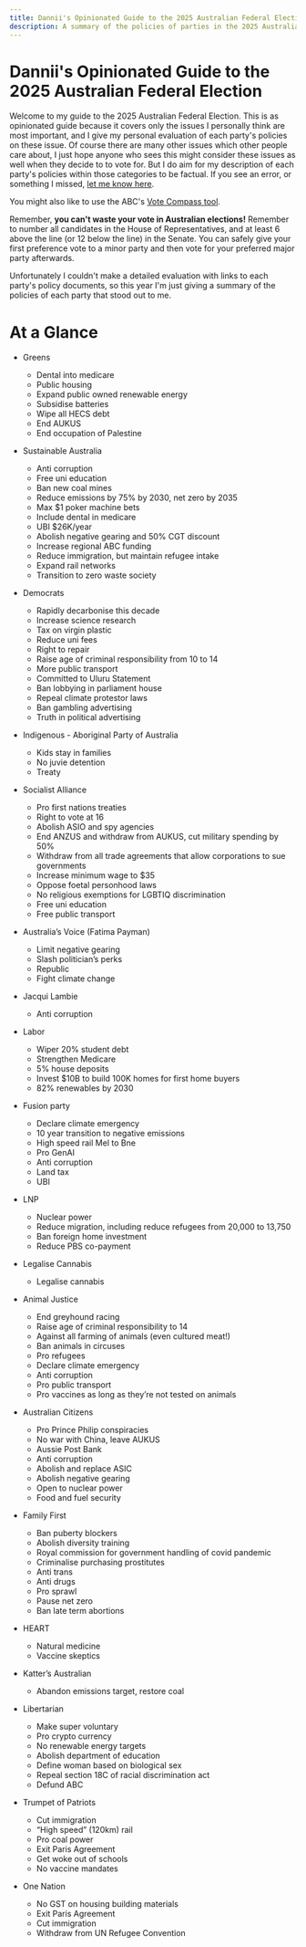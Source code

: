 ```yaml
---
title: Dannii's Opinionated Guide to the 2025 Australian Federal Election
description: A summary of the policies of parties in the 2025 Australian Federal Election
---
```


Dannii's Opinionated Guide to the 2025 Australian Federal Election
==================================================================

Welcome to my guide to the 2025 Australian Federal Election. This is as opinionated guide because it covers only the issues I personally think are most important, and I give my personal evaluation of each party's policies on these issue. Of course there are many other issues which other people care about, I just hope anyone who sees this might consider these issues as well when they decide to to vote for. But I do aim for my description of each party's policies within those categories to be factual. If you see an error, or something I missed, [let me know here](https://github.com/curiousdannii/electionguide.au/issues).

You might also like to use the ABC's [Vote Compass tool](https://www.abc.net.au/news/vote-compass).

Remember, **you can't waste your vote in Australian elections!** Remember to number all candidates in the House of Representatives, and at least 6 above the line (or 12 below the line) in the Senate. You can safely give your first preference vote to a minor party and then vote for your preferred major party afterwards.

Unfortunately I couldn't make a detailed evaluation with links to each party's policy documents, so this year I'm just giving a summary of the policies of each party that stood out to me.

At a Glance
===========
- Greens
  - Dental into medicare
  - Public housing
  - Expand public owned renewable energy
  - Subsidise batteries
  - Wipe all HECS debt
  - End AUKUS
  - End occupation of Palestine

- Sustainable Australia
  - Anti corruption
  - Free uni education
  - Ban new coal mines
  - Reduce emissions by 75% by 2030, net zero by 2035
  - Max $1 poker machine bets
  - Include dental in medicare
  - UBI $26K/year
  - Abolish negative gearing and 50% CGT discount
  - Increase regional ABC funding
  - Reduce immigration, but maintain refugee intake
  - Expand rail networks
  - Transition to zero waste society

- Democrats
  - Rapidly decarbonise this decade
  - Increase science research
  - Tax on virgin plastic
  - Reduce uni fees
  - Right to repair
  - Raise age of criminal responsibility from 10 to 14
  - More public transport
  - Committed to Uluru Statement
  - Ban lobbying in parliament house
  - Repeal climate protestor laws
  - Ban gambling advertising
  - Truth in political advertising

- Indigenous - Aboriginal Party of Australia
  - Kids stay in families
  - No juvie detention
  - Treaty

- Socialist Alliance
  - Pro first nations treaties
  - Right to vote at 16
  - Abolish ASIO and spy agencies
  - End ANZUS and withdraw from AUKUS, cut military spending by 50%
  - Withdraw from all trade agreements that allow corporations to sue governments
  - Increase minimum wage to $35
  - Oppose foetal personhood laws
  - No religious exemptions for LGBTIQ discrimination
  - Free uni education
  - Free public transport

- Australia’s Voice (Fatima Payman)
  - Limit negative gearing
  - Slash politician’s perks
  - Republic
  - Fight climate change

- Jacqui Lambie
  - Anti corruption

- Labor
  - Wiper 20% student debt
  - Strengthen Medicare
  - 5% house deposits
  - Invest $10B to build 100K homes for first home buyers
  - 82% renewables by 2030

- Fusion party
  - Declare climate emergency
  - 10 year transition to negative emissions
  - High speed rail Mel to Bne
  - Pro GenAI
  - Anti corruption
  - Land tax
  - UBI

- LNP
  - Nuclear power
  - Reduce migration, including reduce refugees from 20,000 to 13,750
  - Ban foreign home investment
  - Reduce PBS co-payment

- Legalise Cannabis
  - Legalise cannabis

- Animal Justice
  - End greyhound racing
  - Raise age of criminal responsibility to 14
  - Against all farming of animals (even cultured meat!)
  - Ban animals in circuses
  - Pro refugees
  - Declare climate emergency
  - Anti corruption
  - Pro public transport
  - Pro vaccines as long as they’re not tested on animals

- Australian Citizens
  - Pro Prince Philip conspiracies
  - No war with China, leave AUKUS
  - Aussie Post Bank
  - Anti corruption
  - Abolish and replace ASIC
  - Abolish negative gearing
  - Open to nuclear power
  - Food and fuel security

- Family First
  - Ban puberty blockers
  - Abolish diversity training
  - Royal commission for government handling of covid pandemic
  - Criminalise purchasing prostitutes
  - Anti trans
  - Anti drugs
  - Pro sprawl
  - Pause net zero
  - Ban late term abortions

- HEART
  - Natural medicine
  - Vaccine skeptics

- Katter’s Australian
  - Abandon emissions target, restore coal

- Libertarian
  - Make super voluntary
  - Pro crypto currency
  - No renewable energy targets
  - Abolish department of education
  - Define woman based on biological sex
  - Repeal section 18C of racial discrimination act
  - Defund ABC

- Trumpet of Patriots
  - Cut immigration
  - “High speed” (120km) rail
  - Pro coal power
  - Exit Paris Agreement
  - Get woke out of schools
  - No vaccine mandates

- One Nation
  - No GST on housing building materials
  - Exit Paris Agreement
  - Cut immigration
  - Withdraw from UN Refugee Convention